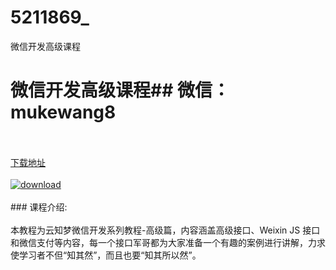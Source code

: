 # 5211869_
微信开发高级课程
# 微信开发高级课程## 微信：mukewang8
<br/></br>[下载地址](http://www.36tz.cn/article/5211869 "下载地址")
<br/></br>[![download](http://36tz.cn/muke_img/2020_04_2-17-300x184.png "下载地址")](http://www.36tz.cn/article/5211869 "下载地址")
<br/></br>### 课程介绍:<br/></br>本教程为云知梦微信开发系列教程-高级篇，内容涵盖高级接口、Weixin JS 接口和微信支付等内容，每一个接口军哥都为大家准备一个有趣的案例进行讲解，力求使学习者不但“知其然”，而且也要“知其所以然”。


